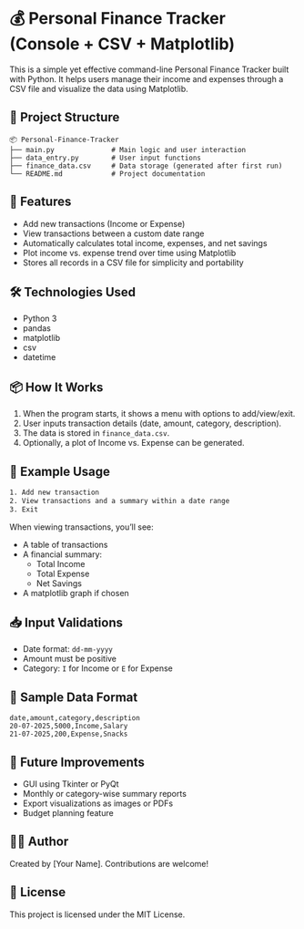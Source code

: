 # 💰 Personal Finance Tracker (Console + CSV + Matplotlib)

This is a simple yet effective command-line Personal Finance Tracker built with Python. It helps users manage their income and expenses through a CSV file and visualize the data using Matplotlib.

## 📂 Project Structure

```
📦 Personal-Finance-Tracker
├── main.py              # Main logic and user interaction
├── data_entry.py        # User input functions
├── finance_data.csv     # Data storage (generated after first run)
└── README.md            # Project documentation
```

## 🚀 Features

- Add new transactions (Income or Expense)
- View transactions between a custom date range
- Automatically calculates total income, expenses, and net savings
- Plot income vs. expense trend over time using Matplotlib
- Stores all records in a CSV file for simplicity and portability

## 🛠 Technologies Used

- Python 3
- pandas
- matplotlib
- csv
- datetime

## 📦 How It Works

1. When the program starts, it shows a menu with options to add/view/exit.
2. User inputs transaction details (date, amount, category, description).
3. The data is stored in `finance_data.csv`.
4. Optionally, a plot of Income vs. Expense can be generated.

## 🔁 Example Usage

```bash
1. Add new transaction
2. View transactions and a summary within a date range
3. Exit
```

When viewing transactions, you’ll see:
- A table of transactions
- A financial summary:
  - Total Income
  - Total Expense
  - Net Savings
- A matplotlib graph if chosen

## 📥 Input Validations

- Date format: `dd-mm-yyyy`
- Amount must be positive
- Category: `I` for Income or `E` for Expense

## 🧪 Sample Data Format

```csv
date,amount,category,description
20-07-2025,5000,Income,Salary
21-07-2025,200,Expense,Snacks
```

## 📌 Future Improvements

- GUI using Tkinter or PyQt
- Monthly or category-wise summary reports
- Export visualizations as images or PDFs
- Budget planning feature

## 👨‍💻 Author

Created by [Your Name]. Contributions are welcome!

## 📝 License

This project is licensed under the MIT License.
